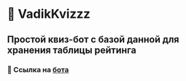 # 🤖 VadikKvizzz
## Простой квиз-бот с базой данной для хранения таблицы рейтинга
### 📌 Ссылка на [бота](https://t.me/VadikQuizzzBot)

